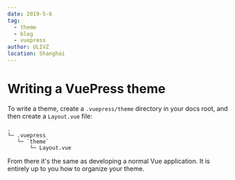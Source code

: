 ```yaml
---
date: 2019-5-6
tag: 
  - theme
  - blog
  - vuepress
author: ULIVZ
location: Shanghai  
---
```


# Writing a VuePress theme

To write a theme, create a `.vuepress/theme` directory in your docs root, and then create a `Layout.vue` file:

```
.
└─ .vuepress
   └─ `theme`
       └─ Layout.vue
```

From there it's the same as developing a normal Vue application. It is entirely up to you how to organize your theme.
